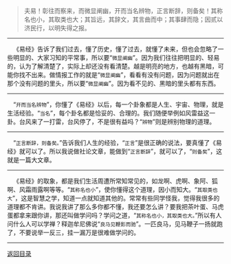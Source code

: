 > 夫易！彰往而察来，而微显阐幽，开而当名辨物，正言断辞，则备矣！其称名也小，其取类也大；其旨远，其辞文，其言曲而中；其事肆而隐；因贰以济民行，以明失得之报。
___
&emsp;《易经》告诉了我们过去，懂了历史，懂了过去，就懂了未来，但也会忽略了一些明显的、大家习知的平常事，所以要“``微显阐幽``”。因为我们往往把明显的、轻易的，认为了解清楚了，实际上却还没有看清楚。越是明亮的地方，也越有黑暗，可能你找不出来。做情报工作的就是“``微显阐幽``”，看看有没有问题，因为问题就出在那个没有问题的里头，所以要“``微显阐幽``”。因为看不见的、黑暗的里头都有东西。
___
&emsp;“``开而当名辨物``”，你懂了《易经》以后，每一个卦象都是人生、宇宙、物理，就是生活经验。“``当名``”，每个卦名都是恰妥的、合理的。我们随便举例如风雷益这一卦。台风来了一打雷，台风停了，不是很有益吗？“``辨物``”则是辨别物理的道理。
___
&emsp;“``正言断辞，则备矣。``”告诉我们人生的经验，“``正言``”是很正确的说法，要真懂了《易经》就可以了。所以我说做社论文章，能做到“``正言断辞``”，就可以了，“``则备矣``”，这就是一篇大文章。
___
&emsp;《易经》的取象，都是我们生活周遭所常知常见的，如龙啊、虎啊、象阿、狐啊、风霜雨露啊等等。“``其称名也小``”，使你懂得这个道理，因小而知大。“``其取类也大``”，这是智慧之学，知道一点就知道其他的。常常有些同学怪我，觉得我很多的道理都不肯讲。我说我讲了那么多你都不懂，我还要怎么讲？要我把茶叶蛋、马虎蛋都拿来跟你讲，那还叫做学问吗？学问之道，“``其称名也小，其取类也大。``”所以有人问什么人可以学禅？释迦牟尼佛说“``良马见鞭影而驰``”。一匹良马，见马鞭子一扬就跑了，不要说举一反三，挂一漏万是很难做学问的。
___
[返回目录](../../../master/README.md#目录)